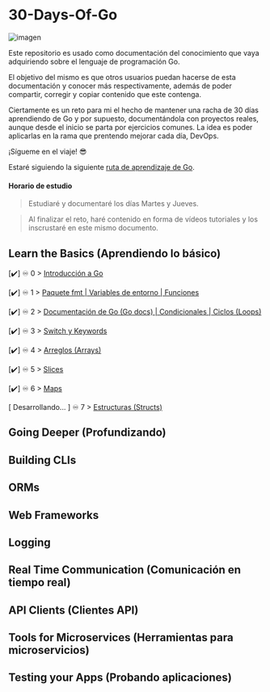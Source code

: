 # 30-Days-Of-Go

![imagen](https://d3nykx067fw7ke.cloudfront.net/pages/estudio/articles/35/Iniciate-en-Go.png)

Este repositorio es usado como documentación del conocimiento que vaya adquiriendo sobre el lenguaje de programación Go.

El objetivo del mismo es que otros usuarios puedan hacerse de esta documentación y conocer más respectivamente, además de poder compartir, corregir y copiar contenido que este contenga.

Ciertamente es un reto para mi el hecho de mantener una racha de 30 días aprendiendo de Go y por supuesto, documentándola con proyectos reales, aunque desde el inicio se parta por ejercicios comunes. La idea es poder aplicarlas en la rama que prentendo mejorar cada día, DevOps.

¡Sígueme en el viaje! 😎

Estaré siguiendo la siguiente [ruta de aprendizaje de Go](https://roadmap.sh/golang).

#### Horario de estudio

> Estudiaré y documentaré los días Martes y Jueves.

> Al finalizar el reto, haré contenido en forma de vídeos tutoriales y los inscrustaré en este mismo documento.

## Learn the Basics (Aprendiendo lo básico)

[✔️] ♾️ 0 > [Introducción a Go](https://github.com/jersonmartinez/30-Days-Of-Go/blob/main/Days/day00.md)

[✔️] ♾️ 1 > [Paquete fmt | Variables de entorno | Funciones](https://github.com/jersonmartinez/30-Days-Of-Go/blob/main/Days/day01.md)

[✔️] ♾️ 2 > [Documentación de Go (Go docs) | Condicionales | Ciclos (Loops)](https://github.com/jersonmartinez/30-Days-Of-Go/blob/main/Days/day02.md)

[✔️] ♾️ 3 > [Switch y Keywords](https://github.com/jersonmartinez/30-Days-Of-Go/blob/main/Days/day03.md)

[✔️] ♾️ 4 > [Arreglos (Arrays)](https://github.com/jersonmartinez/30-Days-Of-Go/blob/main/Days/day04.md)

[✔️] ♾️ 5 > [Slices](https://github.com/jersonmartinez/30-Days-Of-Go/blob/main/Days/day05.md)

[✔️] ♾️ 6 > [Maps](https://github.com/jersonmartinez/30-Days-Of-Go/blob/main/Days/day06.md)

[ Desarrollando... ] ♾️ 7 > [Estructuras (Structs)](https://github.com/jersonmartinez/30-Days-Of-Go/blob/main/Days/day07.md)

## Going Deeper (Profundizando)

## Building CLIs

## ORMs

## Web Frameworks

## Logging

## Real Time Communication (Comunicación en tiempo real)

## API Clients (Clientes API)

## Tools for Microservices (Herramientas para microservicios)

## Testing your Apps (Probando aplicaciones)
